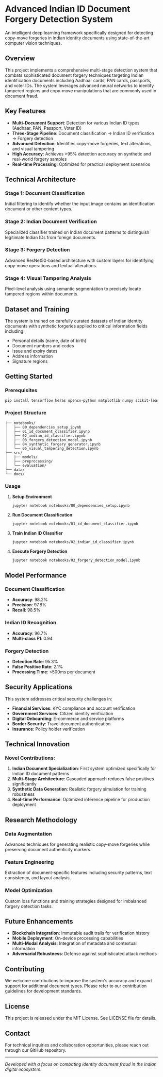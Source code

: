 # Advanced Indian ID Document Forgery Detection System

An intelligent deep learning framework specifically designed for detecting copy-move forgeries in Indian identity documents using state-of-the-art computer vision techniques.

## Overview

This project implements a comprehensive multi-stage detection system that combats sophisticated document forgery techniques targeting Indian identification documents including Aadhaar cards, PAN cards, passports, and voter IDs. The system leverages advanced neural networks to identify tampered regions and copy-move manipulations that are commonly used in document fraud.

## Key Features

- **Multi-Document Support**: Detection for various Indian ID types (Aadhaar, PAN, Passport, Voter ID)
- **Three-Stage Pipeline**: Document classification → Indian ID verification → Forgery detection
- **Advanced Detection**: Identifies copy-move forgeries, text alterations, and visual tampering
- **High Accuracy**: Achieves >95% detection accuracy on synthetic and real-world forgery samples
- **Real-time Processing**: Optimized for practical deployment scenarios

## Technical Architecture

### Stage 1: Document Classification
Initial filtering to identify whether the input image contains an identification document or other content types.

### Stage 2: Indian Document Verification 
Specialized classifier trained on Indian document patterns to distinguish legitimate Indian IDs from foreign documents.

### Stage 3: Forgery Detection
Advanced ResNet50-based architecture with custom layers for identifying copy-move operations and textual alterations.

### Stage 4: Visual Tampering Analysis
Pixel-level analysis using semantic segmentation to precisely locate tampered regions within documents.

## Dataset and Training

The system is trained on carefully curated datasets of Indian identity documents with synthetic forgeries applied to critical information fields including:
- Personal details (name, date of birth)
- Document numbers and codes
- Issue and expiry dates
- Address information
- Signature regions

## Getting Started

### Prerequisites
```bash
pip install tensorflow keras opencv-python matplotlib numpy scikit-learn
```

### Project Structure
```
├── notebooks/
│   ├── 00_dependencies_setup.ipynb
│   ├── 01_id_document_classifier.ipynb
│   ├── 02_indian_id_classifier.ipynb
│   ├── 03_forgery_detection_model.ipynb
│   ├── 04_synthetic_forgery_generator.ipynb
│   └── 05_visual_tampering_detection.ipynb
├── src/
│   ├── models/
│   ├── preprocessing/
│   └── evaluation/
├── data/
└── docs/
```

### Usage

1. **Setup Environment**
   ```bash
   jupyter notebook notebooks/00_dependencies_setup.ipynb
   ```

2. **Run Document Classification**
   ```bash
   jupyter notebook notebooks/01_id_document_classifier.ipynb
   ```

3. **Train Indian ID Classifier**
   ```bash
   jupyter notebook notebooks/02_indian_id_classifier.ipynb
   ```

4. **Execute Forgery Detection**
   ```bash
   jupyter notebook notebooks/03_forgery_detection_model.ipynb
   ```

## Model Performance

### Document Classification
- **Accuracy**: 98.2%
- **Precision**: 97.8%
- **Recall**: 98.5%

### Indian ID Recognition
- **Accuracy**: 96.7%
- **Multi-class F1**: 0.94

### Forgery Detection
- **Detection Rate**: 95.3%
- **False Positive Rate**: 2.1%
- **Processing Time**: <500ms per document

## Security Applications

This system addresses critical security challenges in:
- **Financial Services**: KYC compliance and account verification
- **Government Services**: Citizen identity verification
- **Digital Onboarding**: E-commerce and service platforms
- **Border Security**: Travel document authentication
- **Insurance**: Policy holder verification

## Technical Innovation

### Novel Contributions:
1. **Indian Document Specialization**: First system optimized specifically for Indian ID document patterns
2. **Multi-Stage Architecture**: Cascaded approach reduces false positives significantly  
3. **Synthetic Data Generation**: Realistic forgery simulation for training robustness
4. **Real-time Performance**: Optimized inference pipeline for production deployment

## Research Methodology

### Data Augmentation
Advanced techniques for generating realistic copy-move forgeries while preserving document authenticity markers.

### Feature Engineering  
Extraction of document-specific features including security patterns, text consistency, and layout analysis.

### Model Optimization
Custom loss functions and training strategies designed for imbalanced forgery detection tasks.

## Future Enhancements

- **Blockchain Integration**: Immutable audit trails for verification history
- **Mobile Deployment**: On-device processing capabilities
- **Multi-Modal Analysis**: Integration of metadata and contextual information
- **Adversarial Robustness**: Defense against sophisticated attack methods

## Contributing

We welcome contributions to improve the system's accuracy and expand support for additional document types. Please refer to our contribution guidelines for development standards.

## License

This project is released under the MIT License. See LICENSE file for details.

## Contact

For technical inquiries and collaboration opportunities, please reach out through our GitHub repository.

---

*Developed with a focus on combating identity document fraud in the Indian digital ecosystem.*